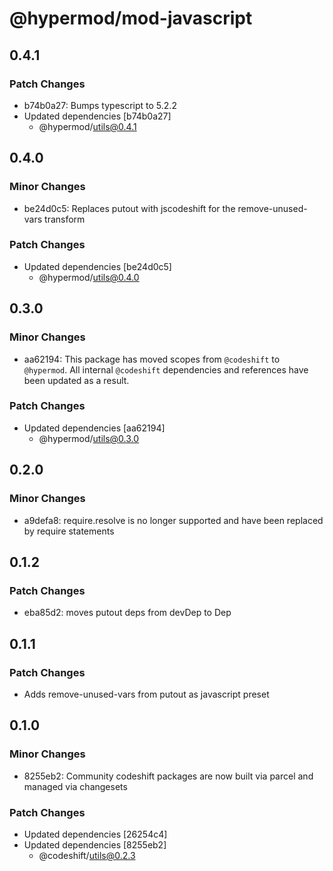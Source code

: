# @hypermod/mod-javascript

## 0.4.1

### Patch Changes

- b74b0a27: Bumps typescript to 5.2.2
- Updated dependencies [b74b0a27]
  - @hypermod/utils@0.4.1

## 0.4.0

### Minor Changes

- be24d0c5: Replaces putout with jscodeshift for the remove-unused-vars transform

### Patch Changes

- Updated dependencies [be24d0c5]
  - @hypermod/utils@0.4.0

## 0.3.0

### Minor Changes

- aa62194: This package has moved scopes from `@codeshift` to `@hypermod`. All internal `@codeshift` dependencies and references have been updated as a result.

### Patch Changes

- Updated dependencies [aa62194]
  - @hypermod/utils@0.3.0

## 0.2.0

### Minor Changes

- a9defa8: require.resolve is no longer supported and have been replaced by require statements

## 0.1.2

### Patch Changes

- eba85d2: moves putout deps from devDep to Dep

## 0.1.1

### Patch Changes

- Adds remove-unused-vars from putout as javascript preset

## 0.1.0

### Minor Changes

- 8255eb2: Community codeshift packages are now built via parcel and managed via changesets

### Patch Changes

- Updated dependencies [26254c4]
- Updated dependencies [8255eb2]
  - @codeshift/utils@0.2.3
